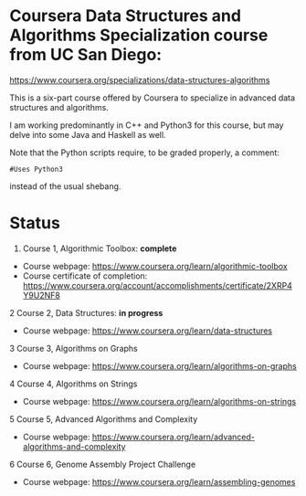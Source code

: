 # Coursera Data Structures and Algorithms Specialization course from UC San Diego:

https://www.coursera.org/specializations/data-structures-algorithms

This is a six-part course offered by Coursera to specialize in advanced data structures and algorithms.

I am working predominantly in C++ and Python3 for this course, but may delve into some Java and Haskell as well.

Note that the Python scripts require, to be graded properly, a comment:

`#Uses Python3`

instead of the usual shebang.

# Status

1. Course 1, Algorithmic Toolbox: <b>complete</b>
  * Course webpage: https://www.coursera.org/learn/algorithmic-toolbox
  * Course certificate of completion: https://www.coursera.org/account/accomplishments/certificate/2XRP4Y9U2NF8

2 Course 2, Data Structures: <b>in progress</b>
  * Course webpage: https://www.coursera.org/learn/data-structures
  
3 Course 3, Algorithms on Graphs
  * Course webpage: https://www.coursera.org/learn/algorithms-on-graphs

4 Course 4, Algorithms on Strings
  * Course webpage: https://www.coursera.org/learn/algorithms-on-strings

5 Course 5, Advanced Algorithms and Complexity
  * Course webpage: https://www.coursera.org/learn/advanced-algorithms-and-complexity

6 Course 6, Genome Assembly Project Challenge
  * Course webpage: https://www.coursera.org/learn/assembling-genomes


